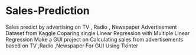 # Sales-Prediction
Sales predict by advertising on TV , Radio , Newspaper
Advertisement Dataset from Kaggle
Coparing single Linear Regression with Multiple Linear Regression
Make a GUI project on Calculating sales from advertisements based on TV ,Radio ,Newspaper
For GUI Using Tkinter


